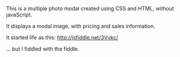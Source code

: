 This is a multiple photo modal created using CSS and HTML, without javaScript. 

It displays a modal image, with pricing and sales information. 


It started life as this:
http://jsfiddle.net/3Vykc/ 

... but I fiddled with the fiddle. 